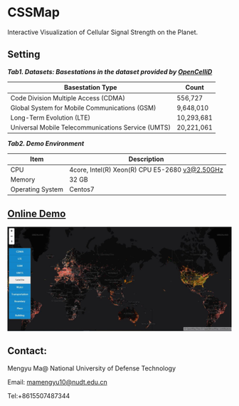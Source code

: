 # CSSMap
Interactive Visualization of Cellular Signal Strength on the Planet.



## Setting

***Tab1. Datasets: Basestations in the dataset provided by [OpenCelliD](https://www.opencellid.org)***

| Basestation Type                                   | Count      |
| -------------------------------------------------- | ---------- |
| Code Division Multiple Access (CDMA)               | 556,727    |
| Global System for Mobile Communications (GSM)      | 9,648,010  |
| Long-Term Evolution (LTE)                          | 10,293,681 |
| Universal Mobile Telecommunications Service (UMTS) | 20,221,061 |

***Tab2.  Demo Environment***

| Item             | Description                                    |
| ---------------- | ---------------------------------------------- |
| CPU              | 4core, Intel(R) Xeon(R) CPU E5-2680 v3@2.50GHz |
| Memory           | 32 GB                                          |
| Operating System | Centos7                                        |



## [Online Demo](http://www.higis.org.cn:8080/CellTowerDEMO/)

![fig](./figures/fig.JPG)





## Contact:

Mengyu Ma@ National University of Defense Technology

Email: mamengyu10@nudt.edu.cn

Tel:+8615507487344
